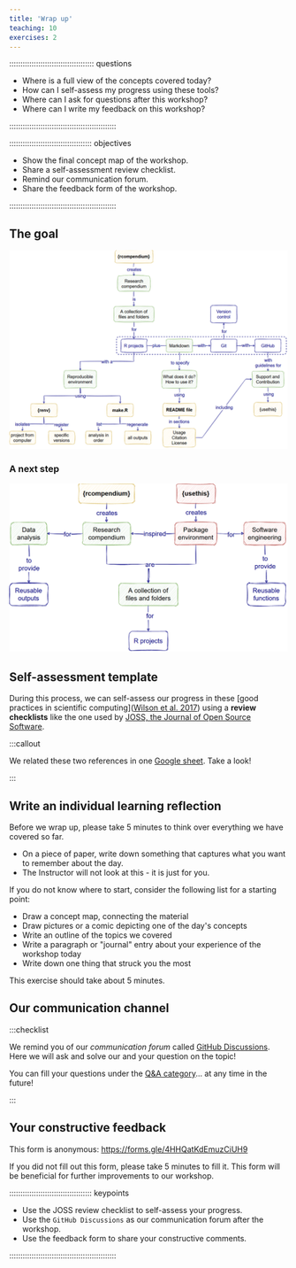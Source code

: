 ```yaml
---
title: 'Wrap up'
teaching: 10
exercises: 2
---
```


:::::::::::::::::::::::::::::::::::::: questions 

- Where is a full view of the concepts covered today?
- How can I self-assess my progress using these tools?
- Where can I ask for questions after this workshop?
- Where can I write my feedback on this workshop?

::::::::::::::::::::::::::::::::::::::::::::::::

::::::::::::::::::::::::::::::::::::: objectives

- Show the final concept map of the workshop.
- Share a self-assessment review checklist.
- Remind our communication forum.
- Share the feedback form of the workshop.

::::::::::::::::::::::::::::::::::::::::::::::::

## The goal

![Concept map of the workshop](fig/concept-map-00.png)

### A next step

![Data analysis resembles software engineering](fig/concept-map-04.png)


## Self-assessment template

During this process, we can self-assess our progress in these [good practices in scientific computing]([Wilson et al. 2017](https://journals.plos.org/ploscompbiol/article?id=10.1371/journal.pcbi.1005510)) using a __review checklists__ like the one used by [JOSS, the Journal of Open Source Software](https://joss.readthedocs.io/en/latest/review_checklist.html).

:::callout

We related these two references in one [Google sheet](https://docs.google.com/spreadsheets/d/1dsGg9RoD3yCEfgHAr0ARQ-nJ1RWSeCEXcycGk7dFRKs/edit?usp=sharing). Take a look!

:::

## Write an individual learning reflection

Before we wrap up, please take 5 minutes to think over everything we have covered so far. 

- On a piece of paper, write down something that captures what you want to remember about the day. 
- The Instructor will not look at this - it is just for you.
 
If you do not know where to start, consider the following list for a starting point:

- Draw a concept map, connecting the material
- Draw pictures or a comic depicting one of the day's concepts
- Write an outline of the topics we covered
- Write a paragraph or "journal" entry about your experience of the workshop today
- Write down one thing that struck you the most

This exercise should take about 5 minutes.


## Our communication channel

:::checklist

We remind you of our _communication forum_ called [GitHub Discussions](https://github.com/epiverse-trace/research-compendium/discussions). Here we will ask and solve our and your question on the topic!

You can fill your questions under the [Q&A category](https://github.com/epiverse-trace/research-compendium/discussions/categories/q-a)... at any time in the future!

:::

## Your constructive feedback

This form is anonymous: <https://forms.gle/4HHQatKdEmuzCiUH9>

If you did not fill out this form, please take 5 minutes to fill it. This form will be beneficial for further improvements to our workshop.

::::::::::::::::::::::::::::::::::::: keypoints 

- Use the JOSS review checklist to self-assess your progress.
- Use the `GitHub Discussions` as our communication forum after the workshop.
- Use the feedback form to share your constructive comments.

::::::::::::::::::::::::::::::::::::::::::::::::

